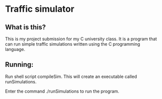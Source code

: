 # Traffic simulator

## What is this?

This is my project submission for my C university class.
It is a program that can run simple traffic simulations written using the C programming language.

## Running:

Run shell script compileSim. This will create an executable called runSimulations.

Enter the command ./runSimulations to run the program.
